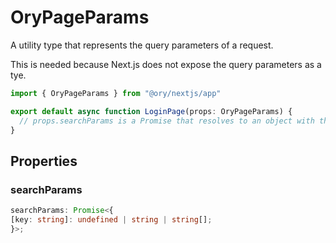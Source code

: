 # OryPageParams

A utility type that represents the query parameters of a request.

This is needed because Next.js does not expose the query parameters as a tye.

```ts
import { OryPageParams } from "@ory/nextjs/app"

export default async function LoginPage(props: OryPageParams) {
  // props.searchParams is a Promise that resolves to an object with the query parameters
}
```

## Properties

### searchParams

```ts
searchParams: Promise<{
[key: string]: undefined | string | string[];
}>;
```
